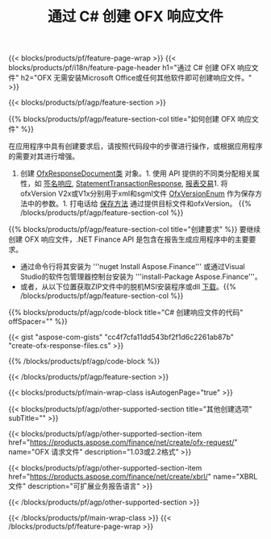﻿---
title: 通过 C# 创建 OFX 响应文件
description: 创建 OFX 响应文件的示例代码。使用 API 示例代码在基于 .NET 的应用程序中生成批处理 OFX 响应文件。 
url: /zh/net/create/ofx-response/
family: finance
platformtag: net
feature: create
informat: OFX Response
outformat: 
otherformats: OFX Response
---
{{< blocks/products/pf/feature-page-wrap >}}
{{< blocks/products/pf/i18n/feature-page-header h1="通过 C# 创建 OFX 响应文件" h2="OFX 无需安装Microsoft Office或任何其他软件即可创建响应文件。" >}}

{{< blocks/products/pf/agp/feature-section >}}

{{% blocks/products/pf/agp/feature-section-col title="如何创建 OFX 响应文件" %}}

在应用程序中具有创建要求后，请按照代码段中的步骤进行操作，或根据应用程序的需要对其进行增强。

1. 创建 [OfxResponseDocument类](https://apireference.aspose.com/finance/net/aspose.finance.ofx/ofxresponsedocument) 对象。1. 使用 API 提供的不同类分配相关属性，如 [签名响应](https://apireference.aspose.com/finance/net/aspose.finance.ofx.signon/signonresponse),  [StatementTransactionResponse](https://apireference.aspose.com/finance/net/aspose.finance.ofx.bank/statementtransactionresponse), [报表交易](https://apireference.aspose.com/finance/net/aspose.finance.ofx/statementtransaction)1. 将ofxVersion V2x或V1x分别用于xml和sgml文件 [OfxVersionEnum](https://apireference.aspose.com/finance/net/aspose.finance.ofx/ofxversionenum) 作为保存方法中的参数。1. 打电话给 [保存方法](https://apireference.aspose.com/finance/net/aspose.finance.ofx/ofxresponsedocument/methods/save) 通过提供目标文件和ofxVersion。
{{% /blocks/products/pf/agp/feature-section-col %}}

{{% blocks/products/pf/agp/feature-section-col title="创建要求" %}}
要继续创建 OFX 响应文件，.NET Finance API 是包含在报告生成应用程序中的主要要求。 
- 通过命令行将其安装为 '''nuget Install Aspose.Finance''' 或通过Visual Studio的软件包管理器控制台安装为 '''install-Package Aspose.Finance'''。
- 或者，从以下位置获取ZIP文件中的脱机MSI安装程序或dll [下载](https://downloads.aspose.com/finance/net)。{{% /blocks/products/pf/agp/feature-section-col %}}

{{% blocks/products/pf/agp/code-block title="C# 创建响应文件的代码" offSpacer="" %}}

{{< gist "aspose-com-gists" "cc4f7cfa11dd543bf2f1d6c2261ab87b" "create-ofx-response-files.cs" >}}

{{% /blocks/products/pf/agp/code-block %}}

{{< /blocks/products/pf/agp/feature-section >}}

{{< blocks/products/pf/main-wrap-class isAutogenPage="true" >}}

{{< blocks/products/pf/agp/other-supported-section title="其他创建选项" subTitle="" >}}

{{< blocks/products/pf/agp/other-supported-section-item href="https://products.aspose.com/finance/net/create/ofx-request/" name="OFX 请求文件" description="1.03或2.2格式" >}}

{{< blocks/products/pf/agp/other-supported-section-item href="https://products.aspose.com/finance/net/create/xbrl/" name="XBRL 文件" description="可扩展业务报告语言" >}}

{{< /blocks/products/pf/agp/other-supported-section >}}

{{< /blocks/products/pf/main-wrap-class >}}
{{< /blocks/products/pf/feature-page-wrap >}}